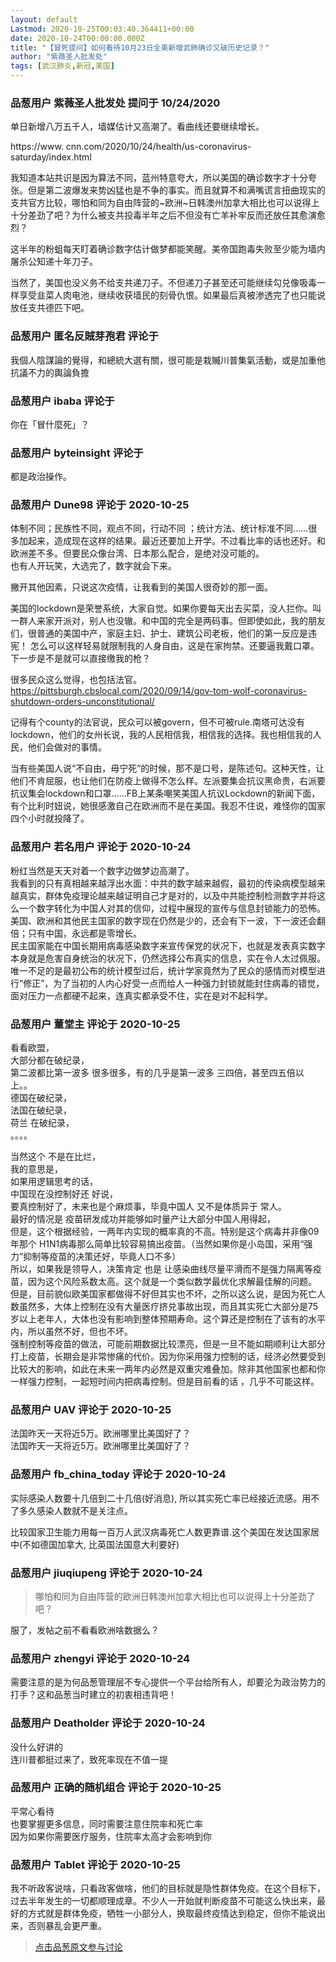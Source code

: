 ```yaml
---
layout: default
Lastmod: 2020-10-25T00:03:40.364411+00:00
date: 2020-10-24T00:00:00.000Z
title: "【冒死提问】如何看待10月23日全美新增武肺确诊又破历史记录？"
author: "紫薇圣人批发处"
tags: [武汉肺炎,新冠,美国]
---
```



### 品葱用户 **紫薇圣人批发处** 提问于 10/24/2020
    
单日新增八万五千人，墙媒估计又高潮了。看曲线还要继续增长。  
  
https://www. cnn.com/2020/10/24/health/us-coronavirus-saturday/index.html  
  
我知道本站共识是因为算法不同，蓝州特意夸大，所以美国的确诊数字才十分夸张。但是第二波爆发来势凶猛也是不争的事实。而且就算不和满嘴谎言扭曲现实的支共官方比较，哪怕和同为自由阵营的~欧洲~日韩澳州加拿大相比也可以说得上十分差劲了吧？为什么被支共投毒半年之后不但没有亡羊补牢反而还放任其愈演愈烈？  
  
这半年的粉蛆每天盯着确诊数字估计做梦都能笑醒。美帝国跑毒失败至少能为墙内屠杀公知递十年刀子。  
  
当然了，美国也没义务不给支共递刀子。不但递刀子甚至还可能继续勾兑像吸毒一样享受韭菜人肉电池，继续收获墙民的刻骨仇恨。如果最后真被渗透完了也只能说放任支共德匹下吧。
    
                

### 品葱用户 **匿名反賊芽孢君** 评论于 
        
我個人陰謀論的覺得，和總統大選有關，很可能是栽贓川普集氣活動，或是加重他抗議不力的輿論負擔
        
                

### 品葱用户 **ibaba** 评论于 
        
你在「冒什麼死」？
        
                

### 品葱用户 **byteinsight** 评论于 
        
都是政治操作。
        
                

### 品葱用户 **Dune98** 评论于 2020-10-25
        
体制不同；民族性不同，观点不同，行动不同 ；统计方法、统计标准不同……很多加起来，造成现在这样的结果。最近还要加上开学。不过看比率的话也还好。和欧洲差不多。但要民众像台湾、日本那么配合，是绝对没可能的。  
也有人开玩笑，大选完了，数字就会下来。  
  
撇开其他因素，只说这次疫情，让我看到的美国人很奇妙的那一面。  
  
美国的lockdown是荣誉系统，大家自觉。如果你要每天出去买菜，没人拦你。叫一群人来家开派对，别人也没辙。和中国的完全是两码事。但即使如此，我的朋友们，很普通的美国中产，家庭主妇、护士、建筑公司老板，他们的第一反应是违宪！ 怎么可以这样轻易就限制我的人身自由，这是在家拘禁。还要逼我戴口罩。下一步是不是就可以直接缴我的枪？  
  
很多民众这么觉得，也包括法官。https://pittsburgh.cbslocal.com/2020/09/14/gov-tom-wolf-coronavirus-shutdown-orders-unconstitutional/  
  
记得有个county的法官说，民众可以被govern，但不可被rule.南塔可达没有lockdown，他们的女州长说，我的人民相信我，相信我的选择。我也相信我的人民，他们会做对的事情。  
  
当有些美国人说“不自由，毋宁死”的时候，那不是口号，是陈述句。这种天性，让他们不肯屈服，也让他们在防疫上做得不怎么样。左派要集会抗议黑命贵，右派要抗议集会lockdown和口罩……FB上某条嘲笑美国人抗议Lockdown的新闻下面，有个比利时妞说，她很感激自己在欧洲而不是在美国。我忍不住说，难怪你的国家四个小时就投降了。
        
                

### 品葱用户 **若名用户** 评论于 2020-10-24
        
粉红当然是天天对着一个数字边做梦边高潮了。  
我看到的只有真相越来越浮出水面：中共的数字越来越假，最初的传染病模型越来越真实，群体免疫理论越来越证明自己才是对的，以及中共能控制检测数字并将这么一个数字转化为中国人对其的信仰，过程中展现的宣传与信息封锁能力的恐怖。  
美国、欧洲和其他民主国家的数字现在仍然是少的，还会有下一波，下一波还会翻倍；只有中国，永远都是零增长。  
民主国家能在中国长期用病毒感染数字来宣传保党的状况下，也就是发表真实数字本身就是危害自身统治的状况下，仍然选择公布真实的信息，实在令人太过佩服。  
唯一不足的是最初公布的统计模型过后，统计学家竟然为了民众的感情而对模型进行“修正”，为了当初的人内心好受一点而给人一种强力封锁就能封住病毒的错觉，面对压力一点都硬不起来，连真实都承受不住，实在是对不起科学。
        
                

### 品葱用户 **董堂主** 评论于 2020-10-25
        
看看欧盟，  
大部分都在破纪录，  
第二波都比第一波多 很多很多，有的几乎是第一波多 三四倍，甚至四五倍以上。。  
德国在破纪录，  
法国在破纪录，  
荷兰 在破纪录，  
。。。。  
  
当然这个 不是在比烂，  
我的意思是，  
如果用逻辑思考的话，  
中国现在没控制好还 好说，  
要真控制好了，未来也是个麻烦事，毕竟中国人 又不是体质异于 常人。  
最好的情况是 疫苗研发成功并能够如时量产让大部分中国人用得起，  
但是，这个根据经验，一两年内实现的概率真的不高。特别是这个病毒并非像09年那个 H1N1病毒那么简单比较容易搞出疫苗。（当然如果你是小岛国，采用“强力”抑制等疫苗的决策还好，毕竟人口不多）  
所以，如果我是领导人，决策肯定 也是 让感染曲线尽量平滑而不是强力隔离等疫苗，因为这个风险系数太高。这个就是一个类似数学最优化求解最佳解的问题。  
但是，目前貌似欧美国家都做得不好但其实也不坏，之所以这么说，是因为死亡人数虽然多，大体上控制在没有大量医疗挤兑事故出现，而且其实死亡大部分是75岁以上老年人，大体也没有影响到整体预期寿命。这个算还是控制在了该有的水平内，所以虽然不好，但也不坏。  
强制控制等疫苗的做法，可能前期数据比较漂亮，但是一旦不能如期顺利让大部分打上疫苗，长期会是非常惨痛的代价。因为你采用强力控制的话，经济必然要受到比较大的影响，如此在未来一两年内必然是双重灾难叠加。除非其他国家也都和你 一样强力控制，一起短时间内把病毒控制。但是目前看的话 ，几乎不可能这样。
        
                

### 品葱用户 **UAV** 评论于 2020-10-25
        
法国昨天一天将近5万。欧洲哪里比美国好了？  
法国昨天一天将近5万。欧洲哪里比美国好了？
        
                

### 品葱用户 **fb_china_today** 评论于 2020-10-24
        
实际感染人数要十几倍到二十几倍(好消息), 所以其实死亡率已经接近流感。用不了多久感染人数就不是关注点。  
  
比较国家卫生能力用每一百万人武汉病毒死亡人数更靠谱.这个美国在发达国家居中(不如德国加拿大, 比英国法国意大利要好)
        
                

### 品葱用户 **jiuqiupeng** 评论于 2020-10-24
        
> 哪怕和同为自由阵营的欧洲日韩澳州加拿大相比也可以说得上十分差劲了吧？

  
服了，发帖之前不看看欧洲啥数据么？
        
                

### 品葱用户 **zhengyi** 评论于 2020-10-24
        
需要注意的是为何品葱管理层不专心提供一个平台给所有人，却要沦为政治势力的打手？这和品葱当时建立的初衷相违背吧！
        
                

### 品葱用户 **Deatholder** 评论于 2020-10-24
        
没什么好讲的  
连川普都挺过来了，致死率现在不值一提
        
                

### 品葱用户 **正确的随机组合** 评论于 2020-10-25
        
平常心看待  
也要掌握更多信息，同时需要注意住院率和死亡率  
因为如果你需要医疗服务，住院率太高才会影响到你
        
                

### 品葱用户 **Tablet** 评论于 2020-10-25
        
我不听政客说啥，只看政客做啥，他们的目标就是隐性群体免疫。在这个目标下，过去半年发生的一切都顺理成章。不少人一开始就判断疫苗不可能这么快出来，最好的方式就是群体免疫，牺牲一小部分人，换取最终疫情达到稳定，但你不能说出来，否则暴乱会更严重。
        
                





> [点击品葱原文参与讨论](https://pincong.rocks/question/32629)

